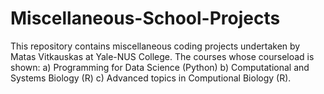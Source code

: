 # Miscellaneous-School-Projects
This repository contains miscellaneous coding projects undertaken by Matas Vitkauskas at Yale-NUS College. The courses whose courseload is shown: a) Programming for Data Science (Python) b) Computational and Systems Biology (R) c) Advanced topics in Computional Biology (R).
